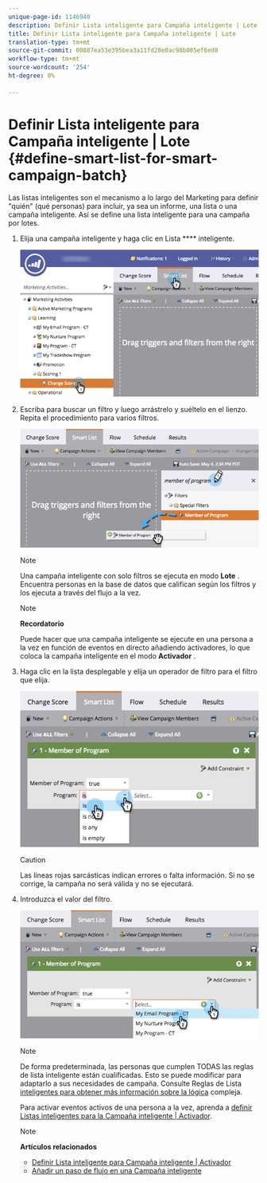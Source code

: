 ```yaml
---
unique-page-id: 1146940
description: Definir Lista inteligente para Campaña inteligente | Lote - Documentos de marketing - Documentación del producto
title: Definir Lista inteligente para Campaña inteligente | Lote
translation-type: tm+mt
source-git-commit: 00887ea53e395bea3a11fd28e0ac98b085ef6ed8
workflow-type: tm+mt
source-wordcount: '254'
ht-degree: 0%

---
```



# Definir Lista inteligente para Campaña inteligente | Lote {#define-smart-list-for-smart-campaign-batch}

Las listas inteligentes son el mecanismo a lo largo del Marketing para definir &quot;quién&quot; (qué personas) para incluir, ya sea un informe, una lista o una campaña inteligente. Así se define una lista inteligente para una campaña por lotes.

1. Elija una campaña inteligente y haga clic en Lista **** inteligente.

   ![](assets/campaignchoose-hand.png)

1. Escriba para buscar un filtro y luego arrástrelo y suéltelo en el lienzo. Repita el procedimiento para varios filtros.

   ![](assets/dragin.png)

   >[!NOTE]
   >
   >Una campaña inteligente con solo filtros se ejecuta en modo **Lote** . Encuentra personas en la base de datos que califican según los filtros y los ejecuta a través del flujo a la vez.

   >[!NOTE]
   >
   >**Recordatorio**
   >
   >
   >Puede hacer que una campaña inteligente se ejecute en una persona a la vez en función de eventos en directo añadiendo activadores, lo que coloca la campaña inteligente en el modo **Activador** .

1. Haga clic en la lista desplegable y elija un operador de filtro para el filtro que elija.

   ![](assets/programdropdown-hands.png)

   >[!CAUTION]
   >
   >Las líneas rojas sarcásticas indican errores o falta información. Si no se corrige, la campaña no será válida y no se ejecutará.

1. Introduzca el valor del filtro.

   ![](assets/chooseprogram.png)

   >[!NOTE]
   >
   >De forma predeterminada, las personas que cumplen TODAS las reglas de lista inteligente están cualificadas. Esto se puede modificar para adaptarlo a sus necesidades de campaña. Consulte Reglas de Lista [inteligentes para obtener más información sobre la lógica](../../../../product-docs/core-marketo-concepts/smart-lists-and-static-lists/using-smart-lists/using-advanced-smart-list-rule-logic.md) compleja.

   Para activar eventos activos de una persona a la vez, aprenda a [definir Listas inteligentes para la Campaña inteligente | Activador](define-smart-list-for-smart-campaign-trigger.md).

   >[!NOTE]
   >
   >**Artículos relacionados**
   >
   >    
   >    
   >    * [Definir Lista inteligente para Campaña inteligente | Activador](define-smart-list-for-smart-campaign-trigger.md)
   >    * [Añadir un paso de flujo en una Campaña inteligente](../../../../product-docs/core-marketo-concepts/smart-campaigns/flow-actions/add-a-flow-step-to-a-smart-campaign.md)


